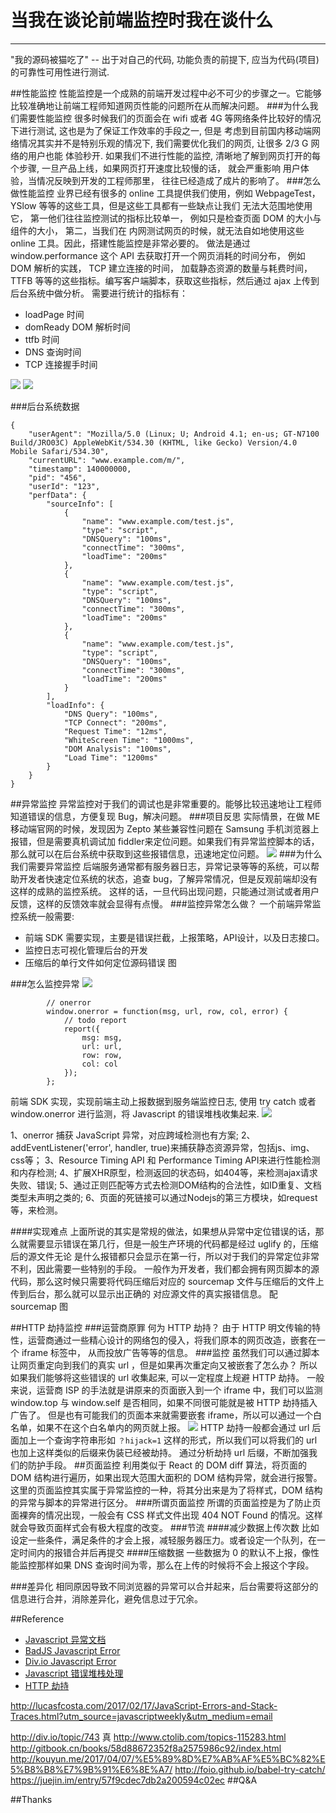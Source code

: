 ﻿# 当我在谈论前端监控时我在谈什么
---
"我的源码被猫吃了" -- 出于对自己的代码, 功能负责的前提下, 应当为代码(项目)的可靠性可用性进行测试.

##性能监控
性能监控是一个成熟的前端开发过程中必不可少的步骤之一。它能够比较准确地让前端工程师知道网页性能的问题所在从而解决问题。
###为什么我们需要性能监控
很多时候我们的页面会在 wifi 或者 4G 等网络条件比较好的情况下进行测试, 这也是为了保证工作效率的手段之一, 但是
考虑到目前国内移动端网络情况其实并不是特别乐观的情况下, 我们需要优化我们的网页, 让很多 2/3 G 网络的用户也能
体验秒开.
如果我们不进行性能的监控, 清晰地了解到网页打开的每个步骤, 一旦产品上线，如果网页打开速度比较慢的话， 就会严重影响
用户体验，当情况反映到开发的工程师那里， 往往已经造成了成片的影响了。
###怎么做性能监控
业界已经有很多的 online 工具提供我们使用，例如 WebpageTest， YSlow 等等的这些工具，但是这些工具都有一些缺点让我们
无法大范围地使用它， 第一他们往往监控测试的指标比较单一， 例如只是检查页面 DOM 的大小与组件的大小， 第二，当我们在
内网测试网页的时候，就无法自如地使用这些 online 工具。因此，搭建性能监控是非常必要的。
做法是通过 window.performance 这个 API 去获取打开一个网页消耗的时间分布， 例如 DOM 解析的实践， TCP 建立连接的时间，
加载静态资源的数量与耗费时间，TTFB 等等的这些指标。编写客户端脚本，获取这些指标，然后通过 ajax 上传到后台系统中做分析。
需要进行统计的指标有：

 - loadPage 时间 
 - domReady DOM 解析时间
 - ttfb 时间
 - DNS 查询时间
 - TCP 连接握手时间

![](http://ofsur12wi.bkt.clouddn.com/timgingfull.png)
![](http://fex.baidu.com/img/build-performance-monitor-in-7-days/timing.png)

###后台系统数据
```
{
	"userAgent": "Mozilla/5.0 (Linux; U; Android 4.1; en-us; GT-N7100 Build/JRO03C) AppleWebKit/534.30 (KHTML, like Gecko) Version/4.0 Mobile Safari/534.30",
	"currentURL": "www.example.com/m/",
	"timestamp": 140000000,
	"pid": "456",
	"userId": "123",
    "perfData": {
		"sourceInfo": [
            {
                "name": "www.example.com/test.js",
                "type": "script",
                "DNSQuery": "100ms",
                "connectTime": "300ms",
                "loadTime": "200ms"
            },
            {
                "name": "www.example.com/test.js",
                "type": "script",
                "DNSQuery": "100ms",
                "connectTime": "300ms",
                "loadTime": "200ms"
            },
            {
                "name": "www.example.com/test.js",
                "type": "script",
                "DNSQuery": "100ms",
                "connectTime": "300ms",
                "loadTime": "200ms"
            }
		],
        "loadInfo": {
            "DNS Query": "100ms",
            "TCP Connect": "200ms",
            "Request Time": "12ms",
            "WhiteScreen Time": "1000ms",
            "DOM Analysis": "100ms",
            "Load Time": "1200ms"
        }
	}
}
```
##异常监控
异常监控对于我们的调试也是非常重要的。能够比较迅速地让工程师知道错误的信息，方便复现 Bug，解决问题。
###项目反思
实际情景，在做 ME 移动端官网的时候，发现因为 Zepto 某些兼容性问题在 Samsung 手机浏览器上报错，但是需要真机调试加 fiddler来定位问题。如果我们有异常监控脚本的话，那么就可以在后台系统中获取到这些报错信息，迅速地定位问题。
![](https://pic4.zhimg.com/1d159b48ada0a69c81926897e0fbb1b7_b.jpg)
###为什么我们需要异常监控
后端服务通常都有服务器日志，异常记录等等的系统，可以帮助开发者快速定位系统的状态，追查 bug，了解异常情况，但是反观前端却没有这样的成熟的监控系统。
这样的话，一旦代码出现问题，只能通过测试或者用户反馈，这样的反馈效率就会显得有点慢。
###监控异常怎么做？
一个前端异常监控系统一般需要:

 - 前端 SDK 需要实现，主要是错误拦截，上报策略，API设计，以及日志接口。
 - 监控日志可视化管理后台的开发
 - 压缩后的单行文件如何定位源码错误
图

###怎么监控异常
![](http://divio.qiniudn.com/FpwSmw5jQV8LdnVhvcbUyH6oCgER)
```
        // onerror
        window.onerror = function(msg, url, row, col, error) {
            // todo report
            report({
                msg: msg,
                url: url,
                row: row,
                col: col
            });
        };
```
前端 SDK 实现，实现前端主动上报数据到服务端监控日志, 使用 try catch 或者 window.onerror 进行监测，将 Javascript 的错误堆栈收集起来.
![](http://divio.qiniudn.com/FpQCHDStIIbTdG8LiJ3wh9rxaTlU)

1、onerror 捕获 JavaScript 异常，对应跨域检测也有方案;
2、addEventListener('error', handler, true)来捕获静态资源异常，包括js、img、css等；
3、Resource Timing API 和 Performance Timing API来进行性能检测和内存检测;
4、扩展XHR原型，检测返回的状态码，如404等，来检测ajax请求失败、错误;
5、通过正则匹配等方式去检测DOM结构的合法性，如ID重复、文档类型未声明之类的;
6、页面的死链接可以通过Nodejs的第三方模块，如request等，来检测。

####实现难点
上面所说的其实是常规的做法，如果想从异常中定位错误的话，那么就需要显示错误在第几行，但是一般生产环境的代码都是经过 uglify 的，压缩后的源文件无论
是什么报错都只会显示在第一行，所以对于我们的异常定位非常不利，因此需要一些特别的手段。
一般作为开发者，我们都会拥有网页脚本的源代码，那么这时候只需要将代码压缩后对应的 sourcemap 文件与压缩后的文件上传到后台，那么就可以显示出正确的
对应源文件的真实报错信息。
配 sourcemap 图

##HTTP 劫持监控
###运营商原罪
何为 HTTP 劫持？ 由于 HTTP 明文传输的特性，运营商通过一些精心设计的网络包的侵入，将我们原本的网页改造，嵌套在一个 iframe 标签中，
从而投放广告等等的信息。
###监控
虽然我们可以通过脚本让网页重定向到我们的真实 url ，但是如果再次重定向又被嵌套了怎么办？ 所以如果我们能够将这些错误的 url 收集起来, 可以一定程度上规避 HTTP 劫持。
一般来说，运营商 ISP 的手法就是讲原来的页面嵌入到一个 iframe 中，我们可以监测 window.top 与 window.self 是否相同，如果不同很可能就是被 HTTP 劫持插入广告了。
但是也有可能我们的页面本来就需要嵌套 iframe，所以可以通过一个白名单，如果不在这个白名单内的网页就上报。
![](https://user-gold-cdn.xitu.io/2016/11/29/96abbad701ff9b83e4f0674ccdd28e33)
HTTP 劫持一般都会通过 url 后面加上一个查询字符串形如 ```？hijack=1``` 这样的形式，所以我们可以将我们的 url 也加上这样类似的后缀来伪装已经被劫持。
通过分析劫持 url 后缀，不断加强我们的防护手段。
##页面监控
利用类似于 React 的 DOM diff 算法，将页面的 DOM 结构进行遍历，如果出现大范围大面积的 DOM 结构异常，就会进行报警。这里的页面监控其实属于异常监控的一种，将其分出来是为了将样式，DOM 结构的异常与脚本的异常进行区分。
###所谓页面监控
所谓的页面监控是为了防止页面裸奔的情况出现，一般会有 CSS 样式文件出现 404 NOT Found 的情况。这样就会导致页面样式会有极大程度的改变。
###节流
####减少数据上传次数
比如设定一些条件，满足条件的才会上报，减轻服务器压力。或者设定一个队列，在一定时间内的报错合并后再提交
####压缩数据
一些数据为 0 的默认不上报，像性能监控那样如果 DNS 查询时间为零，那么在上传的时候将不会上报这个字段。

###差异化
相同原因导致不同浏览器的异常可以合并起来，后台需要将这部分的信息进行合并，消除差异化，避免信息过于冗余。

##Reference

 - [Javascript 异常文档](https://saijs.github.io/wiki/)
 - [BadJS Javascript Error](http://slides.com/loskael/badjs/fullscreen#/2)
 - [Div.io Javascript Error](http://div.io/topic/743)
 - [Javascript 错误堆栈处理](http://www.ctolib.com/topics-115283.html)
 - [HTTP 劫持](https://juejin.im/entry/57b3cd362e958a0056228410)

http://lucasfcosta.com/2017/02/17/JavaScript-Errors-and-Stack-Traces.html?utm_source=javascriptweekly&utm_medium=email

http://div.io/topic/743 真
http://www.ctolib.com/topics-115283.html
http://gitbook.cn/books/58d88672352f8a2575986c92/index.html
http://kouyun.me/2017/04/07/%E5%89%8D%E7%AB%AF%E5%BC%82%E5%B8%B8%E7%9B%91%E6%8E%A7/
http://foio.github.io/babel-try-catch/
https://juejin.im/entry/57f9cdec7db2a200594c02ec
##Q&A

##Thanks


